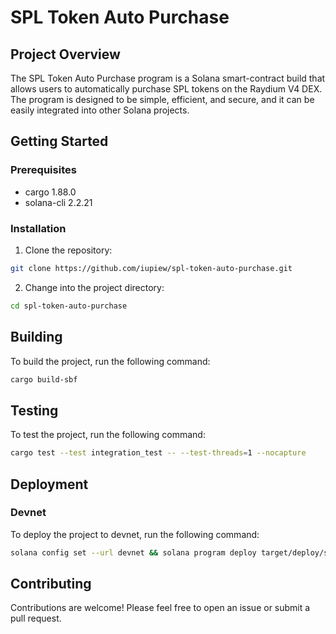 # SPL Token Auto Purchase

## Project Overview

The SPL Token Auto Purchase program is a Solana smart-contract build that allows users to automatically purchase SPL tokens on the Raydium V4 DEX. The program is designed to be simple, efficient, and secure, and it can be easily integrated into other Solana projects.

## Getting Started

### Prerequisites

*   cargo 1.88.0
*   solana-cli 2.2.21

### Installation

1.  Clone the repository:

```bash
git clone https://github.com/iupiew/spl-token-auto-purchase.git
```

2.  Change into the project directory:

```bash
cd spl-token-auto-purchase
```

## Building

To build the project, run the following command:

```bash
cargo build-sbf
```

## Testing

To test the project, run the following command:

```bash
cargo test --test integration_test -- --test-threads=1 --nocapture
```

## Deployment

### Devnet

To deploy the project to devnet, run the following command:

```bash
solana config set --url devnet && solana program deploy target/deploy/spl_token_auto_purchase.so
```

## Contributing

Contributions are welcome! Please feel free to open an issue or submit a pull request.
